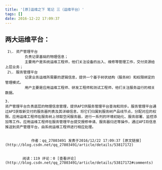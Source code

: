 ```yaml
---
title: '[原]运维之下 笔记 三（运维平台）'
tags: []
date: 2016-12-22 17:09:37
---
```


## 两大运维平台：

     1\. 资产管理平台
             负责记录基础的物理信息；
             主要用户是系统运维工程师，他们关注设备的出入、维修等管理工作，交付资源给上层业务；
     2\. 服务管理平台 
             记录业务运维所需要的逻辑信息，提供一个基于树状结构（服务树）和权限绑定的管理模式。
             用户主要是应用运维工程师、研发工程师和测试工程师，他们关注服务运行的相关数据。

    3.
    资产管理平台负责底层的物理信息管理，提供API供服务管理平台查询和同步。服务管理平台通过API获取新交付的服务器列表及其详细信息，将它们归属到服务树产品线节点，分配对应的权限。应用运维工程师在服务树上领取空闲服务器，进行一系列的环境初始化、服务部署、监控添加等工作。应用运维工程师在服务管理平台提交报修申请、服务器归还等操作，通过API将信息推送到资产管理平台，由系统运维工程师进行相应处理。

            
                作者：qq_27803491 发表于2016/12/22 17:09:37 [原文链接](http://blog.csdn.net/qq_27803491/article/details/53817172)
            
            
            阅读：119 评论：0 [查看评论](http://blog.csdn.net/qq_27803491/article/details/53817172#comments)
            